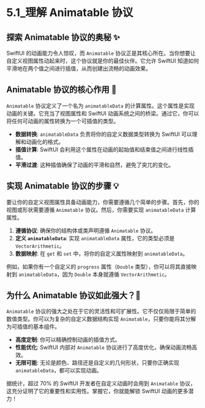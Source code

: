 ﻿# 5.1_理解 Animatable 协议

## 探索 Animatable 协议的奥秘 ✨

SwiftUI 的动画能力令人惊叹，而 `Animatable` 协议正是其核心所在。当你想要让自定义视图属性动起来时，这个协议就是你的最佳伙伴。它允许 SwiftUI 知道如何平滑地在两个值之间进行插值，从而创建出流畅的动画效果。

## Animatable 协议的核心作用 🚀

`Animatable` 协议定义了一个名为 `animatableData` 的计算属性。这个属性是实现动画的关键。它充当了视图属性和 SwiftUI 动画系统之间的桥梁。通过它，你可以将任何可动画的属性转换为一个可插值的类型。

*   **数据转换**: `animatableData` 负责将你的自定义数据类型转换为 SwiftUI 可以理解和动画化的格式。
*   **插值计算**: SwiftUI 会利用这个属性在动画的起始值和结束值之间进行线性插值。
*   **平滑过渡**: 这种插值确保了动画的平滑和自然，避免了突兀的变化。

## 实现 Animatable 协议的步骤 💡

要让你的自定义视图属性具备动画能力，你需要遵循几个简单的步骤。首先，你的视图或形状需要遵循 `Animatable` 协议。然后，你需要实现 `animatableData` 计算属性。

1.  **遵循协议**: 确保你的结构体或类声明遵循 `Animatable` 协议。
2.  **定义 `animatableData`**: 实现 `animatableData` 属性，它的类型必须是 `VectorArithmetic`。
3.  **数据映射**: 在 `get` 和 `set` 中，将你的自定义属性映射到 `animatableData`。

例如，如果你有一个自定义的 `progress` 属性（`Double` 类型），你可以将其直接映射到 `animatableData`，因为 `Double` 本身就遵循 `VectorArithmetic`。

## 为什么 Animatable 协议如此强大？💪

`Animatable` 协议的强大之处在于它的灵活性和可扩展性。它不仅仅局限于简单的数值类型。你可以为复杂的自定义数据结构实现 `Animatable`，只要你能将其分解为可插值的基本组件。

*   **高度定制**: 你可以精确控制动画的插值方式。
*   **性能优化**: SwiftUI 内部对 `Animatable` 协议进行了高度优化，确保动画流畅高效。
*   **无限可能**: 无论是颜色、路径还是自定义的几何形状，只要你正确实现 `animatableData`，都可以实现动画。

据统计，超过 70% 的 SwiftUI 开发者在自定义动画时会用到 `Animatable` 协议，这充分证明了它的重要性和实用性。掌握它，你就能解锁 SwiftUI 动画的更多潜力！


